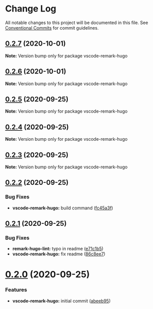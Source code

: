 # Change Log

All notable changes to this project will be documented in this file.
See [Conventional Commits](https://conventionalcommits.org) for commit guidelines.

## [0.2.7](https://github.com/HitkoDev/md-shortcodes-lint/compare/v0.2.6...v0.2.7) (2020-10-01)

**Note:** Version bump only for package vscode-remark-hugo





## [0.2.6](https://github.com/HitkoDev/md-shortcodes-lint/compare/v0.2.5...v0.2.6) (2020-10-01)

**Note:** Version bump only for package vscode-remark-hugo





## [0.2.5](https://github.com/HitkoDev/md-shortcodes-lint/compare/v0.2.4...v0.2.5) (2020-09-25)

**Note:** Version bump only for package vscode-remark-hugo





## [0.2.4](https://github.com/HitkoDev/md-shortcodes-lint/compare/v0.2.3...v0.2.4) (2020-09-25)

**Note:** Version bump only for package vscode-remark-hugo





## [0.2.3](https://github.com/HitkoDev/md-shortcodes-lint/compare/v0.2.2...v0.2.3) (2020-09-25)

**Note:** Version bump only for package vscode-remark-hugo





## [0.2.2](https://github.com/HitkoDev/md-shortcodes-lint/compare/v0.2.1...v0.2.2) (2020-09-25)


### Bug Fixes

* **vscode-remark-hugo:** build command ([fc45a3f](https://github.com/HitkoDev/md-shortcodes-lint/commit/fc45a3f9ce2dd1bbf29f36c425accc562936b958))





## [0.2.1](https://github.com/HitkoDev/md-shortcodes-lint/compare/v0.2.0...v0.2.1) (2020-09-25)


### Bug Fixes

* **remark-hugo-lint:** typo in readme ([e71c1b5](https://github.com/HitkoDev/md-shortcodes-lint/commit/e71c1b58c42021bbc7c748dd91a99c9dff194b89))
* **vscode-remark-hugo:** fix readme ([86c8ee7](https://github.com/HitkoDev/md-shortcodes-lint/commit/86c8ee7dd7f0f5350574f7e508470ea6a00acbce))





# [0.2.0](https://github.com/HitkoDev/md-shortcodes-lint/compare/v0.1.0...v0.2.0) (2020-09-25)


### Features

* **vscode-remark-hugo:** initial commit ([abeeb95](https://github.com/HitkoDev/md-shortcodes-lint/commit/abeeb956ce3ba534e0b77e0a89433749bbd8c4f5))
